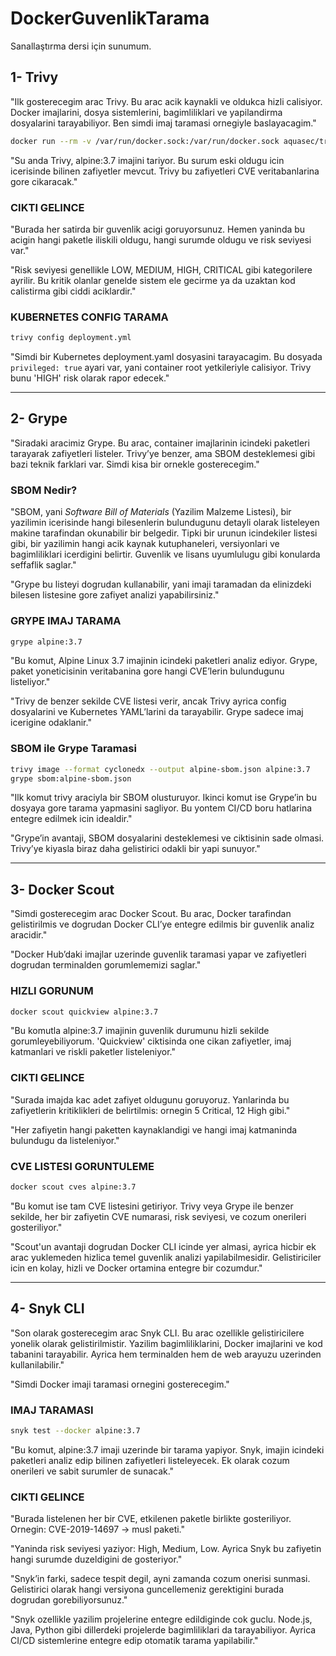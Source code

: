 # DockerGuvenlikTarama
Sanallaştırma dersi için sunumum.
## 1- Trivy

"Ilk gosterecegim arac Trivy. Bu arac acik kaynakli ve oldukca hizli calisiyor. Docker imajlarini, dosya sistemlerini, bagimliliklari ve yapilandirma dosyalarini tarayabiliyor. Ben simdi imaj taramasi ornegiyle baslayacagim."

```bash
docker run --rm -v /var/run/docker.sock:/var/run/docker.sock aquasec/trivy image alpine:3.7
```

"Su anda Trivy, alpine:3.7 imajini tariyor. Bu surum eski oldugu icin icerisinde bilinen zafiyetler mevcut. Trivy bu zafiyetleri CVE veritabanlarina gore cikaracak."

### CIKTI GELINCE

"Burada her satirda bir guvenlik acigi goruyorsunuz. Hemen yaninda bu acigin hangi paketle iliskili oldugu, hangi surumde oldugu ve risk seviyesi var."

"Risk seviyesi genellikle LOW, MEDIUM, HIGH, CRITICAL gibi kategorilere ayrilir. Bu kritik olanlar genelde sistem ele gecirme ya da uzaktan kod calistirma gibi ciddi aciklardir."

### KUBERNETES CONFIG TARAMA

```bash
trivy config deployment.yml
```

"Simdi bir Kubernetes deployment.yaml dosyasini tarayacagim. Bu dosyada `privileged: true` ayari var, yani container root yetkileriyle calisiyor. Trivy bunu 'HIGH' risk olarak rapor edecek."

---

## 2- Grype

"Siradaki aracimiz Grype. Bu arac, container imajlarinin icindeki paketleri tarayarak zafiyetleri listeler. Trivy’ye benzer, ama SBOM desteklemesi gibi bazi teknik farklari var. Simdi kisa bir ornekle gosterecegim."

### SBOM Nedir?

"SBOM, yani *Software Bill of Materials* (Yazilim Malzeme Listesi), bir yazilimin icerisinde hangi bilesenlerin bulundugunu detayli olarak listeleyen makine tarafindan okunabilir bir belgedir. Tipki bir urunun icindekiler listesi gibi, bir yazilimin hangi acik kaynak kutuphaneleri, versiyonlari ve bagimliliklari icerdigini belirtir. Guvenlik ve lisans uyumlulugu gibi konularda seffaflik saglar."

"Grype bu listeyi dogrudan kullanabilir, yani imaji taramadan da elinizdeki bilesen listesine gore zafiyet analizi yapabilirsiniz."

### GRYPE IMAJ TARAMA

```bash
grype alpine:3.7
```

"Bu komut, Alpine Linux 3.7 imajinin icindeki paketleri analiz ediyor. Grype, paket yoneticisinin veritabanina gore hangi CVE’lerin bulundugunu listeliyor."

"Trivy de benzer sekilde CVE listesi verir, ancak Trivy ayrica config dosyalarini ve Kubernetes YAML’larini da tarayabilir. Grype sadece imaj icerigine odaklanir."

### SBOM ile Grype Taramasi

```bash
trivy image --format cyclonedx --output alpine-sbom.json alpine:3.7
grype sbom:alpine-sbom.json
```

"Ilk komut trivy araciyla bir SBOM olusturuyor. Ikinci komut ise Grype’in bu dosyaya gore tarama yapmasini sagliyor. Bu yontem CI/CD boru hatlarina entegre edilmek icin idealdir."

"Grype’in avantaji, SBOM dosyalarini desteklemesi ve ciktisinin sade olmasi. Trivy’ye kiyasla biraz daha gelistirici odakli bir yapi sunuyor."

---

## 3- Docker Scout

"Simdi gosterecegim arac Docker Scout. Bu arac, Docker tarafindan gelistirilmis ve dogrudan Docker CLI’ye entegre edilmis bir guvenlik analiz aracidir."

"Docker Hub’daki imajlar uzerinde guvenlik taramasi yapar ve zafiyetleri dogrudan terminalden gorumlememizi saglar."

### HIZLI GORUNUM

```bash
docker scout quickview alpine:3.7
```

"Bu komutla alpine:3.7 imajinin guvenlik durumunu hizli sekilde gorumleyebiliyorum. 'Quickview' ciktisinda one cikan zafiyetler, imaj katmanlari ve riskli paketler listeleniyor."

### CIKTI GELINCE

"Surada imajda kac adet zafiyet oldugunu goruyoruz. Yanlarinda bu zafiyetlerin kritiklikleri de belirtilmis: ornegin 5 Critical, 12 High gibi."

"Her zafiyetin hangi paketten kaynaklandigi ve hangi imaj katmaninda bulundugu da listeleniyor."

### CVE LISTESI GORUNTULEME

```bash
docker scout cves alpine:3.7
```

"Bu komut ise tam CVE listesini getiriyor. Trivy veya Grype ile benzer sekilde, her bir zafiyetin CVE numarasi, risk seviyesi, ve cozum onerileri gosteriliyor."

"Scout'un avantaji dogrudan Docker CLI icinde yer almasi, ayrica hicbir ek arac yuklemeden hizlica temel guvenlik analizi yapilabilmesidir. Gelistiriciler icin en kolay, hizli ve Docker ortamina entegre bir cozumdur."

---

## 4- Snyk CLI

"Son olarak gosterecegim arac Snyk CLI. Bu arac ozellikle gelistiricilere yonelik olarak gelistirilmistir. Yazilim bagimliliklarini, Docker imajlarini ve kod tabanini tarayabilir. Ayrica hem terminalden hem de web arayuzu uzerinden kullanilabilir."

"Simdi Docker imaji taramasi ornegini gosterecegim."

### IMAJ TARAMASI

```bash
snyk test --docker alpine:3.7
```

"Bu komut, alpine:3.7 imaji uzerinde bir tarama yapiyor. Snyk, imajin icindeki paketleri analiz edip bilinen zafiyetleri listeleyecek. Ek olarak cozum onerileri ve sabit surumler de sunacak."

### CIKTI GELINCE

"Burada listelenen her bir CVE, etkilenen paketle birlikte gosteriliyor. Ornegin: CVE-2019-14697 → musl paketi."

"Yaninda risk seviyesi yaziyor: High, Medium, Low. Ayrica Snyk bu zafiyetin hangi surumde duzeldigini de gosteriyor."

"Snyk’in farki, sadece tespit degil, ayni zamanda cozum onerisi sunmasi. Gelistirici olarak hangi versiyona guncellemeniz gerektigini burada dogrudan gorebiliyorsunuz."

"Snyk ozellikle yazilim projelerine entegre edildiginde cok guclu. Node.js, Java, Python gibi dillerdeki projelerde bagimliliklari da tarayabiliyor. Ayrica CI/CD sistemlerine entegre edip otomatik tarama yapilabilir."

